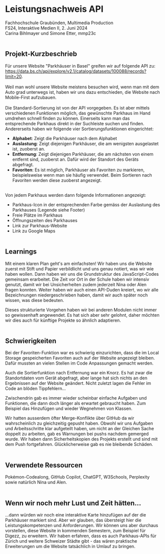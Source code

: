 # Leistungsnachweis API
Fachhochschule Graubünden, Multimedia Production<br>
FS24, Interaktive Medien II, 2. Juni 2024<br>
Carina Bihlmayer und Simone Etter, mmp23c<br>
<br>

## Projekt-Kurzbeschrieb
Für unsere Website "Parkhäuser in Basel" greifen wir auf folgende API zu: https://data.bs.ch/api/explore/v2.1/catalog/datasets/100088/records?limit=20. 
<br><br>
Weil man wohl unsere Website meistens besuchen wird, wenn man mit dem Auto grad unterwegs ist, haben wir uns dazu entschieden, die Website nach Mobile-First aufzubauen. 
<br><br>
Die Standard-Sortierung ist von der API vorgegeben. Es ist aber mittels verschiedenen Funktionen möglich, das gewünschte Parkhaus im Hand umdrehen schnell finden zu können. Einerseits kann man das entsprechende Parkhaus direkt in der Suchleiste suchen und finden. Andererseits haben wir folgende vier Sortierungsfunktionen eingerichtet:
- **Alphabet**: Zeigt die Parkhäuser nach dem Alphabet
- **Auslastung**: Zeigt diejenigen Parkhäuser, die am wenigsten ausgelastet ist, zuoberst an. 
- **Entfernung**: Zeigt diejenigen Parkhäuser, die am nächsten von einem entfernt sind, zuoberst an. Dafür wird der Standort des Geräts abgefragt.
- **Favoriten**: Es ist möglich, Parkhäuser als Favoriten zu markieren, beispielsweise wenn man sie häufig verwendet. Beim Sortieren nach Favoriten werden diese zuoberst angezeigt.
<br><br>

Von jedem Parkhaus werden dann folgende Informationen angezeigt:
- Parkhaus-Icon in der entsprechenden Farbe gemäss der Auslastung des Parkhauses (Legende siehe Footer)
- Freie Plätze im Parkhaus
- Öffnungszeiten des Parkhauses
- Link zur Parkhaus-Website
- Link zu Google Maps
<br><br>

## Learnings
Mit einem klaren Plan geht's am einfachsten! Wir haben uns die Website zuerst mit Stift und Papier verbildlicht und uns genau notiert, was wir wie haben wollen. Dann haben wir uns die Grundstruktur des JavaScript-Codes gemeinsam erarbeitet. Die Zeit vor Ort in der Schule haben wir intensiv genutzt, damit wir bei Unsicherheiten zudem jederzeit Nina oder Alen fragen konnten. Weiter haben wir auch einen API-Duden kreiert, wo wir alle Bezeichnungen niedergeschrieben haben, damit wir auch später noch wissen, was diese bedeuten.

Dieses strukturierte Vorgehen haben wir bei anderen Modulen nicht immer so gewissenhaft angewendet. Es hat sich aber sehr gelohnt, daher möchten wir dies auch für künftige Projekte so ähnlich adaptieren.
<br><br>

## Schwierigkeiten
Bei der Favoriten-Funktion war es schwierig einzurichten, dass die im Local Storage gespeicherten Favoriten auch auf der Website angezeigt bleiben. Dafür mussten an vielen Stellen im Code Anpassungen gemacht werden.  

Auch die Sortierfunktion nach Entfernung war ein Knorz. Es hat zwar die Standortdaten vom Gerät abgefragt, aber lange hat sich nichts an den Ergebnissen auf der Website geändert. Nicht zuletzt lagen die Fehler im Code an blöden Tippfehlern...

Zwischendrin gab es immer wieder scheinbar einfache Aufgaben und Funktionen, die dann doch länger als erwartet gebraucht haben. Zum Beispiel das Hinzufügen und wieder Wegnehmen von Klassen. 

Wir hatten ausserdem öfter Merge-Konflikte über GitHub da wir wahrscheinlich zu gleichzeitig gepusht haben. Obwohl wir uns Aufgaben und Arbeitsschritte klar aufgeteilt haben, um nicht an der Gleichen Sache doppelt zu arbeiten, gab es Warnungen bei pushs nachdem gemerged wurde. Wir haben dann Sicherheitskopien des Projekts erstellt und sind mit dem Push fortgefahren. Glücklicherweise gab es nie bleibende Schäden.
<br><br>

## Verwendete Ressourcen
Pokémon-Codealong, GitHub Copilot, ChatGPT, W3Schools, Perplexity sowie natürlich Nina und Alen.
<br><br>

## Wenn wir noch mehr Lust und Zeit hätten...
...dann würden wir noch eine interaktive Karte hinzufügen auf der die Parkhäuser markiert sind. Aber wir glauben, das übersteigt hier die Leistungskompetenzen und Anforderungen. Wir können uns aber durchaus vorstellen, diese Website in kommenden Semestern, zum Beispiel für Digezz, zu erweitern. Wir haben erfahren, dass es auch Parkhaus-APIs für Zürich und weitere Schweizer Städte gibt - das wären praktische Erweiterungen um die Website tatsächlich in Umlauf zu bringen.